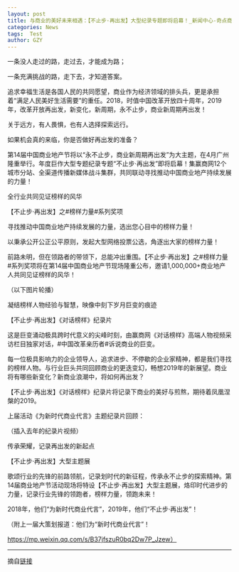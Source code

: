 ```yaml
---
layout: post
title: 与商业的美好未来相遇：【不止步·再出发】大型纪录专题即将启幕！_新闻中心-奇点商业
categories: News
tags:  Test
author: GZY
---
```


一条没人走过的路，走过去，才能成为路；



一条充满挑战的路，走下去，才知道答案。

追求幸福生活是各国人民的共同愿望，商业作为经济领域的排头兵，更是承担着“满足人民美好生活需要”的重任。2018，时值中国改革开放四十周年，2019年，改革开放再出发，新变化，新周期，永不止步，商业新周期再出发！

关于远方，有人畏惧，也有人选择探索远行。

如果机会真的来临，你是否做好再出发的准备？

第14届中国商业地产节将以“永不止步，商业新周期再出发”为大主题，在4月广州隆重举行。年度巨作大型专题纪录专题“不止步·再出发”即将启幕！集赢商网12个城市分站、全渠道传播新媒体战斗集群，共同联动寻找推动中国商业地产持续发展的力量！

全行业共同见证榜样的风华

【不止步·再出发】之#榜样力量#系列奖项

寻找推动中国商业地产持续发展的力量，选出您心目中的榜样力量！

以秉承公开公正公平原则，发起大型网络投票公选，角逐出大家的榜样力量！

前路未明，但在领路者的带领下，总能冲出重围。【不止步·再出发】之#榜样力量#系列奖项将在第14届中国商业地产节现场隆重公布，邀请1,000,000+商业地产人共同见证榜样的风华！





（以下图片轮播）

凝结榜样人物经验与智慧，映像中刻下岁月巨变的痕迹

【不止步·再出发】《对话榜样》纪录片

这是巨变涌动极具跨时代意义的尖峰时刻，由赢商网《对话榜样》高端人物视频采访栏目独家对话，#中国改革亲历者#诉说商业的巨变。

每一位极具影响力的企业领导人，追求进步、不停歇的企业家精神，都是我们寻找的榜样人物。与行业巨头共同回顾商业的更迭变幻，畅想2019年的新展望。商业将有哪些新变化？新商业浪潮中，将如何再出发？

【不止步·再出发】《对话榜样》纪录片将记录下商业的美好与煎熬，期待着凤凰涅槃的2019。

上届活动《为新时代商业代言》主题纪录片回顾：

（插入去年的纪录片视频）

传承荣耀，记录再出发的新起点

【不止步·再出发】大型主题展

歌颂行业的先锋的前路领航，记录划时代的新征程，传承永不止步的探索精神。第14届商业地产节活动现场将特设【不止步·再出发】大型主题展，烙印时代进步的力量，记录行业先锋的领跑者，榜样力量，领跑未来！

2018年，他们“为新时代商业代言”，2019年，他们“不止步·再出发”！

（附上一届大策划报道：他们为“新时代商业代言”！

https://mp.weixin.qq.com/s/B37jfszuR0bq2Dw7P_Jzew）

*****

摘自[链接](http://gz.iqidian.com/news/hangye/2019_01_17-51844244_0.html)